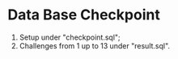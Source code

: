 # Data Base Checkpoint

1. Setup under "checkpoint.sql";
2. Challenges from 1 up to 13 under "result.sql".